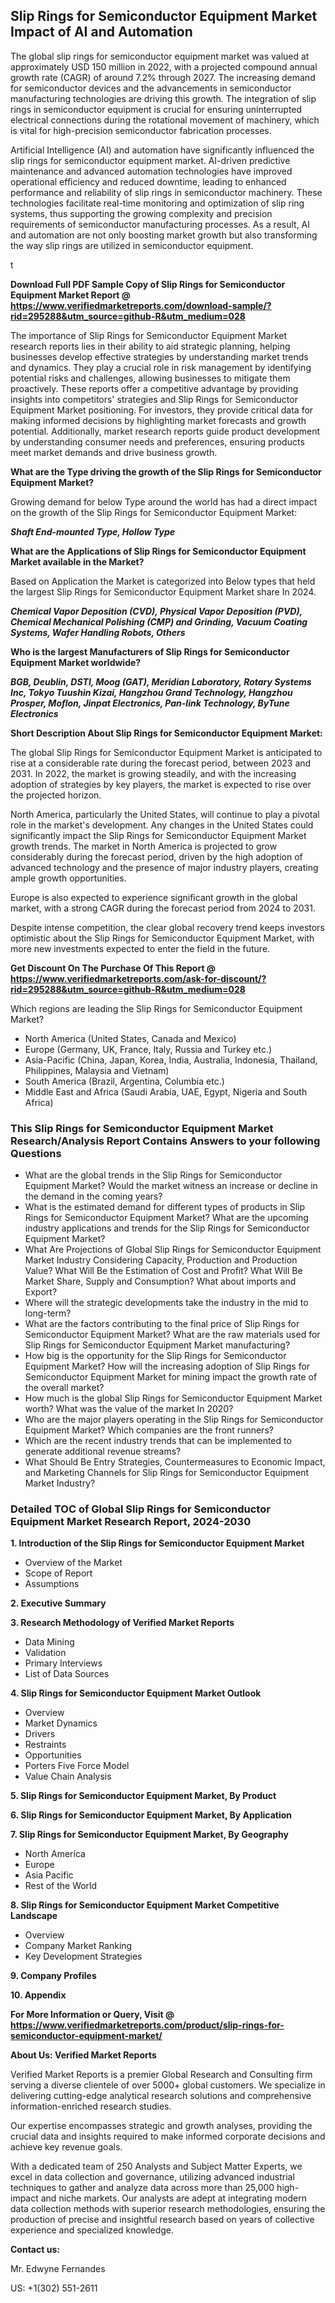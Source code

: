 <h2>Slip Rings for Semiconductor Equipment Market Impact of AI and Automation</h2><p>The global slip rings for semiconductor equipment market was valued at approximately USD 150 million in 2022, with a projected compound annual growth rate (CAGR) of around 7.2% through 2027. The increasing demand for semiconductor devices and the advancements in semiconductor manufacturing technologies are driving this growth. The integration of slip rings in semiconductor equipment is crucial for ensuring uninterrupted electrical connections during the rotational movement of machinery, which is vital for high-precision semiconductor fabrication processes.</p><p>Artificial Intelligence (AI) and automation have significantly influenced the slip rings for semiconductor equipment market. AI-driven predictive maintenance and advanced automation technologies have improved operational efficiency and reduced downtime, leading to enhanced performance and reliability of slip rings in semiconductor machinery. These technologies facilitate real-time monitoring and optimization of slip ring systems, thus supporting the growing complexity and precision requirements of semiconductor manufacturing processes. As a result, AI and automation are not only boosting market growth but also transforming the way slip rings are utilized in semiconductor equipment.</p>t</p><p id="" class=""><strong>Download Full PDF Sample Copy of Slip Rings for Semiconductor Equipment Market Report @ <a href="https://www.verifiedmarketreports.com/download-sample/?rid=295288&utm_source=github-R&utm_medium=028" target="_blank">https://www.verifiedmarketreports.com/download-sample/?rid=295288&utm_source=github-R&utm_medium=028</a></strong></p><p>The importance of&nbsp;Slip Rings for Semiconductor Equipment Market research reports lies in their ability to aid strategic planning, helping businesses develop effective strategies by understanding market trends and dynamics. They play a crucial role in risk management by identifying potential risks and challenges, allowing businesses to mitigate them proactively. These reports offer a competitive advantage by providing insights into competitors' strategies and Slip Rings for Semiconductor Equipment Market positioning. For investors, they provide critical data for making informed decisions by highlighting market forecasts and growth potential. Additionally, market research reports guide product development by understanding consumer needs and preferences, ensuring products meet market demands and drive business growth.</p><p><strong>What are the&nbsp;Type driving the growth of the Slip Rings for Semiconductor Equipment Market?</strong></p><p id="" class="">Growing demand for below Type around the world has had a direct impact on the growth of the Slip Rings for Semiconductor Equipment Market:</p><em><strong>Shaft End-mounted Type, Hollow Type</strong></em></p><strong>What are the&nbsp;Applications&nbsp;of Slip Rings for Semiconductor Equipment Market available in the Market?</strong></p><p id="" class="">Based on Application the Market is categorized into Below types that held the largest Slip Rings for Semiconductor Equipment Market share In 2024.</p><em><strong>Chemical Vapor Deposition (CVD), Physical Vapor Deposition (PVD), Chemical Mechanical Polishing (CMP) and Grinding, Vacuum Coating Systems, Wafer Handling Robots, Others</strong></em></p><strong>Who is the largest Manufacturers of Slip Rings for Semiconductor Equipment Market worldwide?</strong></p><p><em><strong>BGB, Deublin, DSTI, Moog (GAT), Meridian Laboratory, Rotary Systems Inc, Tokyo Tuushin Kizai, Hangzhou Grand Technology, Hangzhou Prosper, Moflon, Jinpat Electronics, Pan-link Technology, ByTune Electronics</strong></em></p><p id="" class=""><strong>Short Description About Slip Rings for Semiconductor Equipment Market:</strong></p><p>The global Slip Rings for Semiconductor Equipment Market is anticipated to rise at a considerable rate during the forecast period, between 2023 and 2031. In 2022, the market is growing steadily, and with the increasing adoption of strategies by key players, the market is expected to rise over the projected horizon.</p><p>North America, particularly the United States, will continue to play a pivotal role in the market's development. Any changes in the United States could significantly impact the Slip Rings for Semiconductor Equipment Market growth trends. The market in North America is projected to grow considerably during the forecast period, driven by the high adoption of advanced technology and the presence of major industry players, creating ample growth opportunities.</p><p>Europe is also expected to experience significant growth in the global market, with a strong CAGR during the forecast period from 2024 to 2031.</p><p>Despite intense competition, the clear global recovery trend keeps investors optimistic about the Slip Rings for Semiconductor Equipment Market, with more new investments expected to enter the field in the future.</p><p id="" class=""><strong>Get Discount On The Purchase Of This Report @ <a href="https://www.verifiedmarketreports.com/ask-for-discount/?rid=295288&utm_source=github-R&utm_medium=028" target="_blank">https://www.verifiedmarketreports.com/ask-for-discount/?rid=295288&utm_source=github-R&utm_medium=028</a></strong></p>Which regions are leading the Slip Rings for Semiconductor Equipment Market?</p><ul><li>North America (United States, Canada and Mexico)</li><li>Europe (Germany, UK, France, Italy, Russia and Turkey etc.)</li><li>Asia-Pacific (China, Japan, Korea, India, Australia, Indonesia, Thailand, Philippines, Malaysia and Vietnam)</li><li>South America (Brazil, Argentina, Columbia etc.)</li><li>Middle East and Africa (Saudi Arabia, UAE, Egypt, Nigeria and South Africa)</li></ul><h3 id="" class="">This Slip Rings for Semiconductor Equipment Market Research/Analysis Report Contains Answers to your following Questions</h3><ul><li>What are the global trends in the Slip Rings for Semiconductor Equipment Market? Would the market witness an increase or decline in the demand in the coming years?</li><li>What is the estimated demand for different types of products in Slip Rings for Semiconductor Equipment Market? What are the upcoming industry applications and trends for the Slip Rings for Semiconductor Equipment Market?</li><li>What Are Projections of Global Slip Rings for Semiconductor Equipment Market Industry Considering Capacity, Production and Production Value? What Will Be the Estimation of Cost and Profit? What Will Be Market Share, Supply and Consumption? What about imports and Export?</li><li>Where will the strategic developments take the industry in the mid to long-term?</li><li>What are the factors contributing to the final price of Slip Rings for Semiconductor Equipment Market? What are the raw materials used for Slip Rings for Semiconductor Equipment Market manufacturing?</li><li>How big is the opportunity for the Slip Rings for Semiconductor Equipment Market? How will the increasing adoption of Slip Rings for Semiconductor Equipment Market for mining impact the growth rate of the overall market?</li><li>How much is the global Slip Rings for Semiconductor Equipment Market worth? What was the value of the market In 2020?</li><li>Who are the major players operating in the Slip Rings for Semiconductor Equipment Market? Which companies are the front runners?</li><li>Which are the recent industry trends that can be implemented to generate additional revenue streams?</li><li>What Should Be Entry Strategies, Countermeasures to Economic Impact, and Marketing Channels for Slip Rings for Semiconductor Equipment Market Industry?</li></ul><h3 id="" class="">Detailed TOC of Global Slip Rings for Semiconductor Equipment Market Research Report, 2024-2030</h3><p id="" class=""><strong>1. Introduction of the Slip Rings for Semiconductor Equipment Market</strong></p><ul><li>Overview of the Market</li><li>Scope of Report</li><li>Assumptions</li></ul><p id="" class=""><strong>2. Executive Summary</strong></p><p id="" class=""><strong>3. Research Methodology of Verified Market Reports</strong></p><ul><li>Data Mining</li><li>Validation</li><li>Primary Interviews</li><li>List of Data Sources</li></ul><p id="" class=""><strong>4. Slip Rings for Semiconductor Equipment Market Outlook</strong></p><ul><li>Overview</li><li>Market Dynamics</li><li>Drivers</li><li>Restraints</li><li>Opportunities</li><li>Porters Five Force Model</li><li>Value Chain Analysis</li></ul><p id="" class=""><strong>5. Slip Rings for Semiconductor Equipment Market, By Product</strong></p><p id="" class=""><strong>6. Slip Rings for Semiconductor Equipment Market, By Application</strong></p><p id="" class=""><strong>7. Slip Rings for Semiconductor Equipment Market, By Geography</strong></p><ul><li>North America</li><li>Europe</li><li>Asia Pacific</li><li>Rest of the World</li></ul><p id="" class=""><strong>8. Slip Rings for Semiconductor Equipment Market Competitive Landscape</strong></p><ul><li>Overview</li><li>Company Market Ranking</li><li>Key Development Strategies</li></ul><p id="" class=""><strong>9. Company Profiles</strong></p><p id="" class=""><strong>10. Appendix</strong></p><p id="" class=""><strong>For More Information or Query, Visit @ <a href="https://www.verifiedmarketreports.com/product/slip-rings-for-semiconductor-equipment-market/" target="_blank">https://www.verifiedmarketreports.com/product/slip-rings-for-semiconductor-equipment-market/</a></strong></p><p id="" class=""><strong>About Us: Verified Market Reports</strong></p><p id="" class="">Verified Market Reports is a premier Global Research and Consulting firm serving a diverse clientele of over 5000+ global customers. We specialize in delivering cutting-edge analytical research solutions and comprehensive information-enriched research studies.</p><p id="" class="">Our expertise encompasses strategic and growth analyses, providing the crucial data and insights required to make informed corporate decisions and achieve key revenue goals.</p><p id="" class="">With a dedicated team of 250 Analysts and Subject Matter Experts, we excel in data collection and governance, utilizing advanced industrial techniques to gather and analyze data across more than 25,000 high-impact and niche markets. Our analysts are adept at integrating modern data collection methods with superior research methodologies, ensuring the production of precise and insightful research based on years of collective experience and specialized knowledge.</p><p id="" class=""><strong>Contact us:</strong></p><p id="" class="">Mr. Edwyne Fernandes</p><p id="" class="">US: +1(302) 551-2611</p>